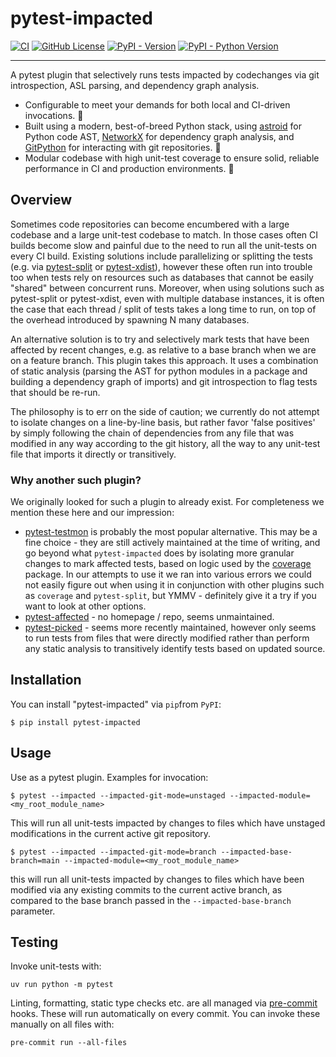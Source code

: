 # pytest-impacted

[![CI](https://github.com/promptromp/pytest-impacted/actions/workflows/ci.yml/badge.svg)](https://github.com/promptromp/pytest-impacted/actions/workflows/ci.yml)
[![GitHub License](https://img.shields.io/github/license/promptromp/pytest-impacted)](https://github.com/promptromp/pytest-impacted/blob/main/LICENSE)
[![PyPI - Version](https://img.shields.io/pypi/v/pytest-impacted)](https://pypi.org/project/pytest-impacted/)
[![PyPI - Python Version](https://img.shields.io/pypi/pyversions/pytest-impacted)](https://pypi.org/project/pytest-impacted/)

----

A pytest plugin that selectively runs tests impacted by codechanges via git introspection, ASL parsing, and dependency graph analysis.

* Configurable to meet your demands for both local and CI-driven invocations. :dromedary_camel:
* Built using a modern, best-of-breed Python stack, using [astroid](https://pylint.pycqa.org/projects/astroid/en/latest/) for
  Python code AST, [NetworkX](https://networkx.org/documentation/stable/index.html) for dependency graph analysis, and [GitPython](https://github.com/gitpython-developers/GitPython) for interacting with git repositories. :rocket:
* Modular codebase with high unit-test coverage to ensure solid, reliable performance in CI and production environments. :muscle:

## Overview

Sometimes code repositories can become encumbered with a large codebase and a large unit-test codebase to match. In those cases often CI builds become slow and painful due to the need to run all the unit-tests on every CI build. Existing solutions include parallelizing or splitting the tests (e.g. via [pytest-split](https://pypi.org/project/pytest-split/) or [pytest-xdist](https://github.com/pytest-dev/pytest-xdist)), however these often run into trouble too when tests rely on resources such as databases that cannot be easily "shared" between concurrent runs. Moreover, when using solutions such as pytest-split or pytest-xdist, even with multiple database instances, it is often the case that each thread / split of tests takes a long time to run, on top of the overhead introduced by spawning N many databases.

An alternative solution is to try and selectively mark tests that have been affected by recent changes, e.g. as relative to a base branch when we are on a feature branch. This plugin takes this approach. It uses a combination of static analysis (parsing the AST for python modules in a package and building a dependency graph of imports) and git introspection to flag tests that should be re-run.

The philosophy is to err on the side of caution; we currently do not attempt to isolate changes on a line-by-line basis, but rather favor 'false positives' by simply following the chain of dependencies from any file that was modified in any way according to the git history, all the way to any unit-test file that imports it directly or transitively.

### Why another such plugin?

We originally looked for such a plugin to already exist. For completeness we mention these here and our impression:


* [pytest-testmon](https://testmon.org/) is probably the most popular alternative. This may be a fine choice - they are still actively maintained at the time of writing, and go beyond what `pytest-impacted` does by isolating more granular changes to mark affected tests, based on logic used by the [coverage](https://github.com/nedbat/coveragepy) package. In our attempts to use it we ran into various errors we could not easily figure out when using it in conjunction with other plugins such as `coverage` and `pytest-split`, but YMMV - definitely give it a try if you want to look at other options.
* [pytest-affected](https://pypi.org/project/pytest-affected/0.1.6/) - no homepage / repo, seems unmaintained.
* [pytest-picked](https://github.com/anapaulagomes/pytest-picked) - seems more recently maintained, however only seems to run tests from files that were directly modified rather than perform any static analysis to transitively identify tests based on updated source.
## Installation

You can install "pytest-impacted" via `pip`from `PyPI`:

    $ pip install pytest-impacted

## Usage

Use as a pytest plugin. Examples for invocation:

    $ pytest --impacted --impacted-git-mode=unstaged --impacted-module=<my_root_module_name>

This will run all unit-tests impacted by changes to files which have unstaged
modifications in the current active git repository.

    $ pytest --impacted --impacted-git-mode=branch --impacted-base-branch=main --impacted-module=<my_root_module_name>

this will run all unit-tests impacted by changes to files which have been
modified via any existing commits to the current active branch, as compared to
the base branch passed in the `--impacted-base-branch` parameter.

## Testing

Invoke unit-tests with:

    uv run python -m pytest

Linting, formatting, static type checks etc. are all managed via [pre-commit](https://pre-commit.com/) hooks. These will run automatically on every commit. You can invoke these manually on all files with:

    pre-commit run --all-files
